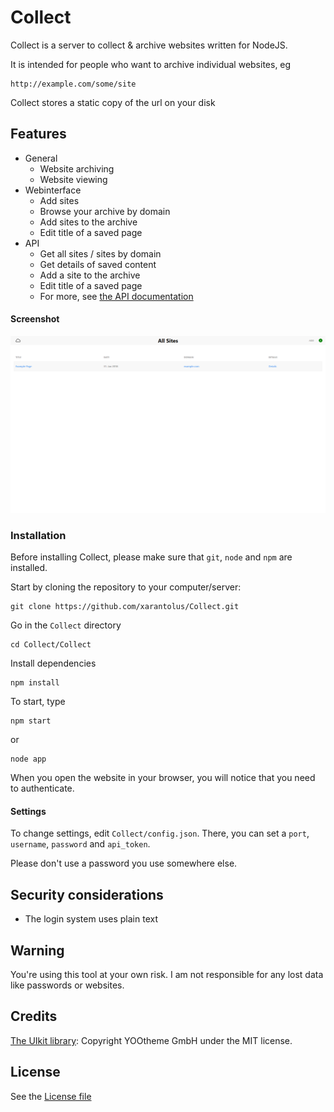 # Collect
Collect is a server to collect & archive websites written for NodeJS.

It is intended for people who want to archive individual websites, eg

```
http://example.com/some/site
```

Collect stores a static copy of the url on your disk

## Features
   * General
      * Website archiving
      * Website viewing
   * Webinterface
      * Add sites
      * Browse your archive by domain
      * Add sites to the archive
      * Edit title of a saved page
   * API
      * Get all sites / sites by domain
      * Get details of saved content
      * Add a site to the archive
      * Edit title of a saved page
	  * For more, see [the API documentation](API_doc.md)


#### Screenshot
  ![Screenshot](screenshot.png)


### Installation
Before installing Collect, please make sure that `git`, `node` and `npm` are installed.

Start by cloning the repository to your computer/server:
```
git clone https://github.com/xarantolus/Collect.git
```

Go in the `Collect` directory
```
cd Collect/Collect
```

Install dependencies
```
npm install
```

To start, type
```
npm start
```
or 
```
node app
```

When you open the website in your browser, you will notice that you need to authenticate.

#### Settings
To change settings, edit `Collect/config.json`. There, you can set a `port`, `username`, `password` and `api_token`.

Please don't use a password you use somewhere else. 

## Security considerations
   * The login system uses plain text

## Warning
You're using this tool at your own risk. I am not responsible for any lost data like passwords or websites.

## Credits
   [The UIkit library](https://github.com/uikit/uikit): Copyright YOOtheme GmbH under the MIT license.


## License
See the [License file](LICENSE)

